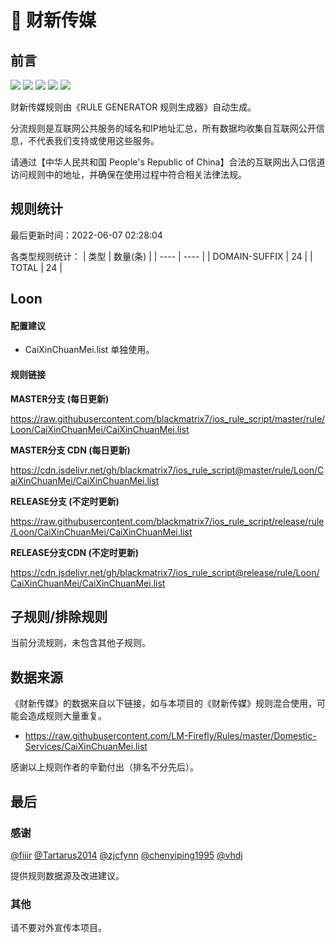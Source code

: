 # 🧸 财新传媒

## 前言

![](https://shields.io/badge/-移除重复规则-ff69b4) ![](https://shields.io/badge/-DOMAIN与DOMAIN--SUFFIX合并-green) ![](https://shields.io/badge/-DOMAIN--SUFFIX间合并-critical) ![](https://shields.io/badge/-DOMAIN--SUFFIX与DOMAIN--KEYWORD合并-blue) ![](https://shields.io/badge/-IP--CIDR(6)合并-blueviolet) 

财新传媒规则由《RULE GENERATOR 规则生成器》自动生成。

分流规则是互联网公共服务的域名和IP地址汇总，所有数据均收集自互联网公开信息，不代表我们支持或使用这些服务。

请通过【中华人民共和国 People's Republic of China】合法的互联网出入口信道访问规则中的地址，并确保在使用过程中符合相关法律法规。

## 规则统计

最后更新时间：2022-06-07 02:28:04

各类型规则统计：
| 类型 | 数量(条)  | 
| ---- | ----  |
| DOMAIN-SUFFIX | 24  | 
| TOTAL | 24  | 


## Loon 

#### 配置建议
- CaiXinChuanMei.list 单独使用。

#### 规则链接
**MASTER分支 (每日更新)**

https://raw.githubusercontent.com/blackmatrix7/ios_rule_script/master/rule/Loon/CaiXinChuanMei/CaiXinChuanMei.list

**MASTER分支 CDN (每日更新)**

https://cdn.jsdelivr.net/gh/blackmatrix7/ios_rule_script@master/rule/Loon/CaiXinChuanMei/CaiXinChuanMei.list

**RELEASE分支 (不定时更新)**

https://raw.githubusercontent.com/blackmatrix7/ios_rule_script/release/rule/Loon/CaiXinChuanMei/CaiXinChuanMei.list

**RELEASE分支CDN (不定时更新)**

https://cdn.jsdelivr.net/gh/blackmatrix7/ios_rule_script@release/rule/Loon/CaiXinChuanMei/CaiXinChuanMei.list

## 子规则/排除规则


当前分流规则，未包含其他子规则。

## 数据来源

《财新传媒》的数据来自以下链接，如与本项目的《财新传媒》规则混合使用，可能会造成规则大量重复。

- https://raw.githubusercontent.com/LM-Firefly/Rules/master/Domestic-Services/CaiXinChuanMei.list


感谢以上规则作者的辛勤付出（排名不分先后）。

## 最后

### 感谢

[@fiiir](https://github.com/fiiir) [@Tartarus2014](https://github.com/Tartarus2014) [@zjcfynn](https://github.com/zjcfynn) [@chenyiping1995](https://github.com/chenyiping1995) [@vhdj](https://github.com/vhdj)

提供规则数据源及改进建议。

### 其他

请不要对外宣传本项目。